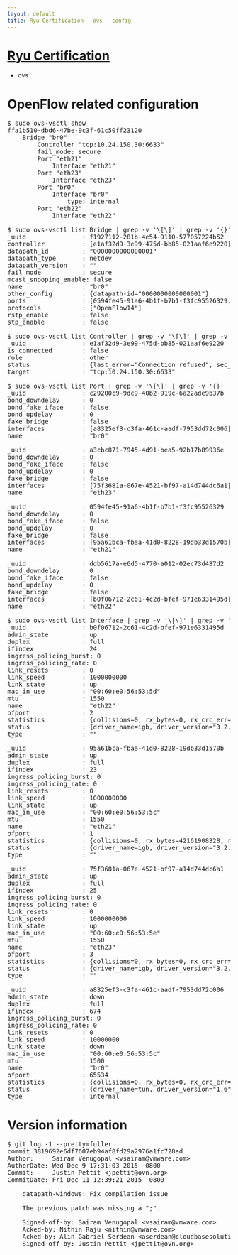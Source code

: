 ```yaml
---
layout: default
title: Ryu Certification - ovs - config
---
```

# [Ryu Certification](http://osrg.github.io/ryu/certification.html)
* ovs 

# OpenFlow related configuration
<pre>
$ sudo ovs-vsctl show
ffa1b510-dbd6-47be-9c3f-61c50ff23120
    Bridge "br0"
        Controller "tcp:10.24.150.30:6633"
        fail_mode: secure
        Port "eth21"
            Interface "eth21"
        Port "eth23"
            Interface "eth23"
        Port "br0"
            Interface "br0"
                type: internal
        Port "eth22"
            Interface "eth22"

$ sudo ovs-vsctl list Bridge | grep -v '\[\]' | grep -v '{}'
_uuid               : f1927112-281b-4e54-9110-577057224b52
controller          : [e1af32d9-3e99-475d-bb85-021aaf6e9220]
datapath_id         : "0000000000000001"
datapath_type       : netdev
datapath_version    : "<built-in>"
fail_mode           : secure
mcast_snooping_enable: false
name                : "br0"
other_config        : {datapath-id="0000000000000001"}
ports               : [0594fe45-91a6-4b1f-b7b1-f3fc95526329, a3cbc871-7945-4d91-bea5-92b17b89936e, c29200c9-9dc9-40b2-919c-6a22ade9b37b, ddb5617a-e6d5-4770-a012-02ec73d437d2]
protocols           : ["OpenFlow14"]
rstp_enable         : false
stp_enable          : false

$ sudo ovs-vsctl list Controller | grep -v '\[\]' | grep -v '{}'
_uuid               : e1af32d9-3e99-475d-bb85-021aaf6e9220
is_connected        : false
role                : other
status              : {last_error="Connection refused", sec_since_connect="17", sec_since_disconnect="1", state=BACKOFF}
target              : "tcp:10.24.150.30:6633"

$ sudo ovs-vsctl list Port | grep -v '\[\]' | grep -v '{}'
_uuid               : c29200c9-9dc9-40b2-919c-6a22ade9b37b
bond_downdelay      : 0
bond_fake_iface     : false
bond_updelay        : 0
fake_bridge         : false
interfaces          : [a8325ef3-c3fa-461c-aadf-7953dd72c006]
name                : "br0"

_uuid               : a3cbc871-7945-4d91-bea5-92b17b89936e
bond_downdelay      : 0
bond_fake_iface     : false
bond_updelay        : 0
fake_bridge         : false
interfaces          : [75f3681a-067e-4521-bf97-a14d744dc6a1]
name                : "eth23"

_uuid               : 0594fe45-91a6-4b1f-b7b1-f3fc95526329
bond_downdelay      : 0
bond_fake_iface     : false
bond_updelay        : 0
fake_bridge         : false
interfaces          : [95a61bca-fbaa-41d0-8228-19db33d1570b]
name                : "eth21"

_uuid               : ddb5617a-e6d5-4770-a012-02ec73d437d2
bond_downdelay      : 0
bond_fake_iface     : false
bond_updelay        : 0
fake_bridge         : false
interfaces          : [b0f06712-2c61-4c2d-bfef-971e6331495d]
name                : "eth22"

$ sudo ovs-vsctl list Interface | grep -v '\[\]' | grep -v '{}'
_uuid               : b0f06712-2c61-4c2d-bfef-971e6331495d
admin_state         : up
duplex              : full
ifindex             : 24
ingress_policing_burst: 0
ingress_policing_rate: 0
link_resets         : 0
link_speed          : 1000000000
link_state          : up
mac_in_use          : "00:60:e0:56:53:5d"
mtu                 : 1550
name                : "eth22"
ofport              : 2
statistics          : {collisions=0, rx_bytes=0, rx_crc_err=0, rx_dropped=0, rx_errors=0, rx_frame_err=0, rx_over_err=0, rx_packets=0, tx_bytes=29171902830, tx_dropped=0, tx_errors=0, tx_packets=19469519}
status              : {driver_name=igb, driver_version="3.2.10-k", firmware_version="2.10-9"}
type                : ""

_uuid               : 95a61bca-fbaa-41d0-8228-19db33d1570b
admin_state         : up
duplex              : full
ifindex             : 23
ingress_policing_burst: 0
ingress_policing_rate: 0
link_resets         : 0
link_speed          : 1000000000
link_state          : up
mac_in_use          : "00:60:e0:56:53:5c"
mtu                 : 1550
name                : "eth21"
ofport              : 1
statistics          : {collisions=0, rx_bytes=42161908328, rx_crc_err=0, rx_dropped=0, rx_errors=0, rx_frame_err=0, rx_over_err=0, rx_packets=28156353, tx_bytes=0, tx_dropped=0, tx_errors=0, tx_packets=0}
status              : {driver_name=igb, driver_version="3.2.10-k", firmware_version="2.10-9"}
type                : ""

_uuid               : 75f3681a-067e-4521-bf97-a14d744dc6a1
admin_state         : up
duplex              : full
ifindex             : 25
ingress_policing_burst: 0
ingress_policing_rate: 0
link_resets         : 0
link_speed          : 1000000000
link_state          : up
mac_in_use          : "00:60:e0:56:53:5e"
mtu                 : 1550
name                : "eth23"
ofport              : 3
statistics          : {collisions=0, rx_bytes=0, rx_crc_err=0, rx_dropped=0, rx_errors=0, rx_frame_err=0, rx_over_err=0, rx_packets=0, tx_bytes=6293452500, tx_dropped=0, tx_errors=0, tx_packets=4195635}
status              : {driver_name=igb, driver_version="3.2.10-k", firmware_version="2.10-9"}
type                : ""

_uuid               : a8325ef3-c3fa-461c-aadf-7953dd72c006
admin_state         : down
duplex              : full
ifindex             : 674
ingress_policing_burst: 0
ingress_policing_rate: 0
link_resets         : 0
link_speed          : 10000000
link_state          : down
mac_in_use          : "00:60:e0:56:53:5c"
mtu                 : 1500
name                : "br0"
ofport              : 65534
statistics          : {collisions=0, rx_bytes=0, rx_crc_err=0, rx_dropped=0, rx_errors=0, rx_frame_err=0, rx_over_err=0, rx_packets=0, tx_bytes=0, tx_dropped=0, tx_errors=0, tx_packets=0}
status              : {driver_name=tun, driver_version="1.6", firmware_version="N/A"}
type                : internal
</pre>

# Version information
<pre>
$ git log -1 --pretty=fuller
commit 3819692e6df7607eb94af8fd29a2976a1fc728ad
Author:     Sairam Venugopal &lt;vsairam@vmware.com&gt;
AuthorDate: Wed Dec 9 17:31:03 2015 -0800
Commit:     Justin Pettit &lt;jpettit@ovn.org&gt;
CommitDate: Fri Dec 11 12:39:21 2015 -0800

    datapath-windows: Fix compilation issue
    
    The previous patch was missing a &quot;;&quot;.
    
    Signed-off-by: Sairam Venugopal &lt;vsairam@vmware.com&gt;
    Acked-by: Nithin Raju &lt;nithin@vmware.com&gt;
    Acked-by: Alin Gabriel Serdean &lt;aserdean@cloudbasesolutions.com&gt;
    Signed-off-by: Justin Pettit &lt;jpettit@ovn.org&gt;
</pre>
